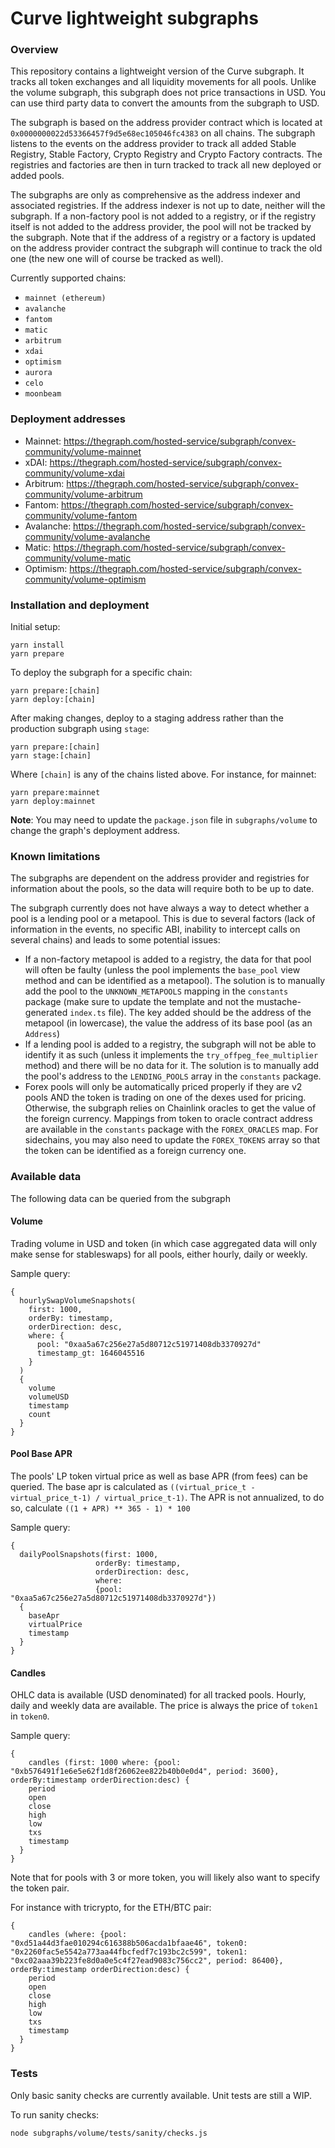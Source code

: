 # Curve lightweight subgraphs

### Overview

This repository contains a lightweight version of the Curve subgraph.
It tracks all token exchanges and all liquidity movements for all pools.
Unlike the volume subgraph, this subgraph does not price transactions in USD.
You can use third party data to convert the amounts from the subgraph to USD.

The subgraph is based on the address provider contract which is located at `0x0000000022d53366457f9d5e68ec105046fc4383` on all chains.
The subgraph listens to the events on the address provider to track all added Stable Registry, Stable Factory, Crypto Registry and Crypto Factory contracts.
The registries and factories are then in turn tracked to track all new deployed or added pools.

The subgraphs are only as comprehensive as the address indexer and associated registries. If the
address indexer is not up to date, neither will the subgraph. If a non-factory pool is not added to a
registry, or if the registry itself is not added to the address provider, the pool will not be tracked by the
subgraph. Note that if the address of a registry or a factory is updated on the address provider contract the
subgraph will continue to track the old one (the new one will of course be tracked as well).

Currently supported chains:

- `mainnet (ethereum)`
- `avalanche`
- `fantom`
- `matic`
- `arbitrum`
- `xdai`
- `optimism`
- `aurora`
- `celo`
- `moonbeam`

### Deployment addresses

- Mainnet: https://thegraph.com/hosted-service/subgraph/convex-community/volume-mainnet
- xDAI: https://thegraph.com/hosted-service/subgraph/convex-community/volume-xdai
- Arbitrum: https://thegraph.com/hosted-service/subgraph/convex-community/volume-arbitrum
- Fantom: https://thegraph.com/hosted-service/subgraph/convex-community/volume-fantom
- Avalanche: https://thegraph.com/hosted-service/subgraph/convex-community/volume-avalanche
- Matic: https://thegraph.com/hosted-service/subgraph/convex-community/volume-matic
- Optimism: https://thegraph.com/hosted-service/subgraph/convex-community/volume-optimism

### Installation and deployment

Initial setup:

```
yarn install
yarn prepare
```

To deploy the subgraph for a specific chain:

```
yarn prepare:[chain]
yarn deploy:[chain]
```

After making changes, deploy to a staging address rather than the production subgraph using `stage`:

```
yarn prepare:[chain]
yarn stage:[chain]
```

Where `[chain]` is any of the chains listed above.
For instance, for mainnet:

```
yarn prepare:mainnet
yarn deploy:mainnet
```

**Note**: You may need to update the `package.json` file in `subgraphs/volume` to change the graph's deployment address.

### Known limitations

The subgraphs are dependent on the address provider and registries for information about the pools, so the data will require both to be up to date.

The subgraph currently does not have always a way to detect whether a pool is a lending pool or a metapool. This is due to several factors (lack of information in the events, no specific ABI, inability to intercept calls on several chains) and leads to some potential issues:

- If a non-factory metapool is added to a registry, the data for that pool will often be faulty (unless the pool implements the `base_pool` view method and can be identified as a metapool).
  The solution is to manually add the pool to the `UNKNOWN_METAPOOLS` mapping in the `constants` package (make sure to update the template and not the mustache-generated `index.ts` file). The key added should be the address of the metapool (in lowercase), the value the address of
  its base pool (as an `Address`)
- If a lending pool is added to a registry, the subgraph will not be able to identify it as such (unless it implements the `try_offpeg_fee_multiplier` method) and there will be no data for it. The solution is to manually add the pool's address to the `LENDING_POOLS` array
  in the `constants` package.
- Forex pools will only be automatically priced properly if they are v2 pools AND the token is trading on one of the dexes used for pricing. Otherwise, the subgraph relies on Chainlink oracles to get the value of the foreign currency.
  Mappings from token to oracle contract address are available in the `constants` package with the `FOREX_ORACLES` map. For sidechains, you may also need to update the `FOREX_TOKENS` array so that the token can be identified as a foreign currency one.

### Available data

The following data can be queried from the subgraph

#### Volume

Trading volume in USD and token (in which case aggregated data will only make sense for stableswaps)
for all pools, either hourly, daily or weekly.

Sample query:

```
{
  hourlySwapVolumeSnapshots(
    first: 1000,
    orderBy: timestamp,
    orderDirection: desc,
    where: {
      pool: "0xaa5a67c256e27a5d80712c51971408db3370927d"
      timestamp_gt: 1646045516
    }
  )
  {
    volume
    volumeUSD
    timestamp
    count
  }
}
```

#### Pool Base APR

The pools' LP token virtual price as well as base APR (from fees) can be queried.
The base apr is calculated as `((virtual_price_t - virtual_price_t-1) / virtual_price_t-1)`.
The APR is not annualized, to do so, calculate `((1 + APR) ** 365 - 1) * 100`

Sample query:

```
{
  dailyPoolSnapshots(first: 1000,
                   orderBy: timestamp,
                   orderDirection: desc,
                   where:
                   {pool: "0xaa5a67c256e27a5d80712c51971408db3370927d"})
  {
    baseApr
    virtualPrice
    timestamp
  }
}
```

#### Candles

OHLC data is available (USD denominated) for all tracked pools.
Hourly, daily and weekly data are available.
The price is always the price of `token1` in `token0`.

Sample query:

```
{
    candles (first: 1000 where: {pool: "0xb576491f1e6e5e62f1d8f26062ee822b40b0e0d4", period: 3600}, orderBy:timestamp orderDirection:desc) {
    period
    open
    close
    high
    low
    txs
    timestamp
  }
}
```

Note that for pools with 3 or more token, you will likely also want to specify the token pair.

For instance with tricrypto, for the ETH/BTC pair:

```
{
    candles (where: {pool: "0xd51a44d3fae010294c616388b506acda1bfaae46", token0: "0x2260fac5e5542a773aa44fbcfedf7c193bc2c599", token1: "0xc02aaa39b223fe8d0a0e5c4f27ead9083c756cc2", period: 86400}, orderBy:timestamp orderDirection:desc) {
    period
    open
    close
    high
    low
    txs
    timestamp
  }
}
```

### Tests

Only basic sanity checks are currently available. Unit tests are still a WIP.

To run sanity checks:

`node subgraphs/volume/tests/sanity/checks.js`
